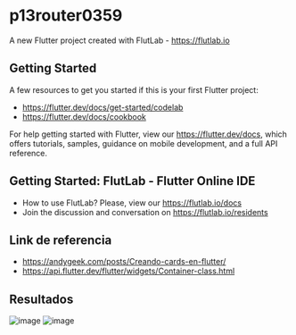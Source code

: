 # p13router0359

A new Flutter project created with FlutLab - https://flutlab.io

## Getting Started

A few resources to get you started if this is your first Flutter project:

- https://flutter.dev/docs/get-started/codelab
- https://flutter.dev/docs/cookbook

For help getting started with Flutter, view our
https://flutter.dev/docs, which offers tutorials,
samples, guidance on mobile development, and a full API reference.

## Getting Started: FlutLab - Flutter Online IDE

- How to use FlutLab? Please, view our https://flutlab.io/docs
- Join the discussion and conversation on https://flutlab.io/residents

## Link de referencia

- https://andygeek.com/posts/Creando-cards-en-flutter/
- https://api.flutter.dev/flutter/widgets/Container-class.html

## Resultados
![image](https://github.com/GarciaJ128/Act14-rutas0359/assets/143743623/1e1a0200-212d-4c38-ab9f-282b9d35e2df)
![image](https://github.com/GarciaJ128/Act14-rutas0359/assets/143743623/aafd8062-8cb8-45af-a949-13461ed438b4)

